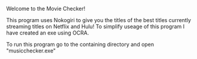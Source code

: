 Welcome to the Movie Checker!

This program uses Nokogiri to give you the titles of the best titles currently streaming titles on Netflix and Hulu!
To simplify useage of this program I have created an exe using OCRA. 

To run this program go to the containing directory and open "musicchecker.exe"
